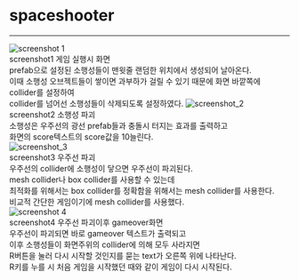 # spaceshooter
-------------
![screenshot 1](https://user-images.githubusercontent.com/38284288/40920521-ca0c450e-6847-11e8-96c3-9a72255a9de1.png)  
screenshot1 게임 실행시 화면  
prefab으로 설정된 소행성들이 맨윗줄 랜덤한 위치에서 생성되어 날아온다.  
이때 소행성 오브젝트들이 쌓이면 과부하가 걸릴 수 있기 때문에 화면 바깥쪽에 collider를 설정하여  
collider를 넘어선 소행성들이 삭제되도록 설정하였다.
![screenshot_2](https://user-images.githubusercontent.com/38284288/40920637-1c997b0c-6848-11e8-9550-60e15751f6c0.png)  
screenshot2 소행성 파괴  
소행성은 우주선의 광선 prefab들과 충돌시 터지는 효과를 출력하고  
화면의 score텍스트의 score값을 10늘린다.  
![screenshot_3](https://user-images.githubusercontent.com/38284288/40920682-437668fc-6848-11e8-9519-7bc4a6f3412a.png)  
screenshot3 우주선 파괴  
우주선의 collider에 소행성이 닿으면 우주선이 파괴된다.  
mesh collider나 box collider를 사용할 수 있는데  
최적화를 위해서는 box collider를 정확함을 위해서는 mesh collider를 사용한다.  
비교적 간단한 게임이기에 mesh collider를 사용했다.  
![screenshot 4](https://user-images.githubusercontent.com/38284288/40920723-5c6aff12-6848-11e8-9303-d917c34c0e72.png)  
screenshot4 우주선 파괴이후 gameover화면  
우주선이 파괴되면 바로 gameover 텍스트가 출력되고  
이후 소행성들이 화면주위의 collider에 의해 모두 사라지면  
R버튼을 눌러 다시 시작할 것인지를 묻는 text가 오른쪽 위에 나타난다.  
R키를 누를 시 처음 게임을 시작했던 때와 같이 게임이 다시 시작된다.  
